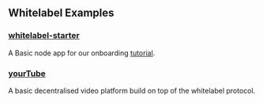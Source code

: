## Whitelabel Examples

### [whitelabel-starter](https://github.com/simpleweb/whitelabel-starter)

A Basic node app for our onboarding [tutorial](https://simpleweb.gitbook.io/whitelabel/developers/the-factory/create-a-release).

### [yourTube](https://github.com/simpleweb/yourtube-starter)

A basic decentralised video platform build on top of the whitelabel protocol.
